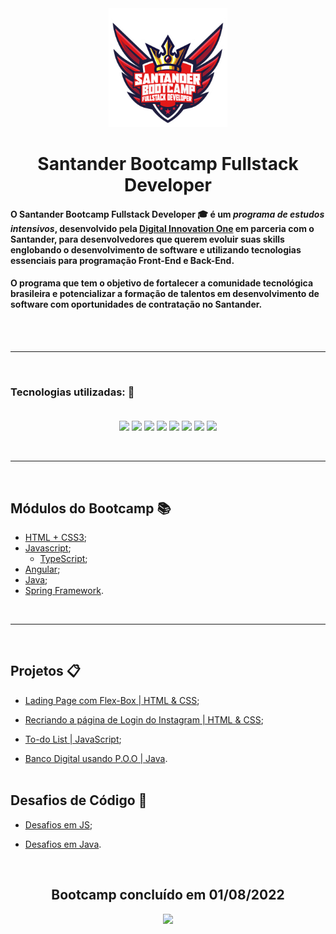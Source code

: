 <div align="center">

<img src="https://github.com/bragabriel/Bootcamp-FullStackDeveloper/blob/main/logo-bootcamp.png" width="190px">

# Santander Bootcamp Fullstack Developer

</div>

#### O **Santander Bootcamp Fullstack Developer** :mortar_board: é um _programa de estudos intensivos_, desenvolvido pela **[Digital Innovation One](https://web.dio.me/home)** em parceria com o **Santander**, para desenvolvedores que querem evoluir suas skills englobando o desenvolvimento de software e utilizando tecnologias essenciais para programação Front-End e Back-End.</br>
#### O programa que tem o objetivo de fortalecer a comunidade tecnológica brasileira e potencializar a formação de talentos em desenvolvimento de software com oportunidades de contratação no Santander.</br></br>

<br><hr><br>

### Tecnologias utilizadas: :hammer: <br><br>
<p align="center">
    <img src= "https://img.shields.io/badge/git-%23F05033.svg?" style="for-the-badge&logo=git&logoColor=white" />
    <img src="https://img.shields.io/badge/github-%23121011.svg?" style="for-the-badge&logo=github&logoColor=white"/>
    <img src="https://img.shields.io/badge/html5-%23E34F26.svg?" style="for-the-badge&logo=html5&logoColor=white"/>
    <img src="https://img.shields.io/badge/css3-%231572B6.svg?" style="for-the-badge&logo=css3&logoColor=white"/>
    <img src="https://img.shields.io/badge/javascript-%23323330.svg?" style="for-the-badge&logo=javascript&logoColor=%23F7DF1E">
    <img src="https://img.shields.io/badge/angular-%23DD0031.svg?" style="for-the-badge&logo=angular&logoColor=white">
    <img src="https://img.shields.io/badge/java-%23ED8B00.svg?" style="for-the-badge&logo=java&logoColor=white">
    <img src="https://img.shields.io/badge/springboot-%236DB33F.svg?" style="for-the-badge&logo=spring&logoColor=white"/> 
</p>

<br><hr><br>

## Módulos do Bootcamp :books:

- [HTML + CSS3](https://github.com/bragabriel/Bootcamp-FullStackDeveloper/tree/main/HTML-CSS);
- [Javascript](https://github.com/bragabriel/BootcampSantander-FullStackDeveloper/tree/main/JavaScript);
    - [TypeScript](https://github.com/bragabriel/BootcampSantander-FullStackDeveloper/tree/main/TypeScript);
- [Angular](https://github.com/bragabriel);
- [Java](https://github.com/bragabriel/Bootcamp-FullStackDeveloper/tree/main/Java);
- [Spring Framework](https://github.com/bragabriel).</br>

<br><hr><br>

## Projetos :clipboard:

- [Lading Page com Flex-Box | HTML & CSS](https://github.com/bragabriel/BootcampSantander-FullStackDeveloper/tree/main/Projetos-Desafios/HTML-CSS/Flex-Projeto);</br>
- [Recriando a página de Login do Instagram | HTML & CSS](https://github.com/bragabriel/BootcampSantander-FullStackDeveloper/tree/main/Projetos-Desafios/HTML-CSS/Instagram-LandingPage);</br>
- [To-do List | JavaScript](https://github.com/bragabriel/BootcampSantander-FullStackDeveloper/tree/main/Projetos-Desafios/JavaScript/To-do_list);</br>

- [Banco Digital usando P.O.O | Java](https://github.com/bragabriel/BootcampSantander-FullStackDeveloper/tree/main/Java/desafio-de-projeto).</br></br>

## Desafios de Código :scroll:

- [Desafios em JS](https://github.com/bragabriel/BootcampSantander-FullStackDeveloper/tree/main/Projetos-Desafios/JavaScript/Desafios);</br>

- [Desafios em Java](https://github.com/bragabriel/BootcampSantander-FullStackDeveloper/tree/main/Java/desafios-de-codigo).</br>

<br>

<div align="center">

## Bootcamp concluído em 01/08/2022

<img src="https://github.com/bragabriel/BootcampSantander-FullStackDeveloper/blob/main/BootcampConcluido.png" width="600px">

</div>